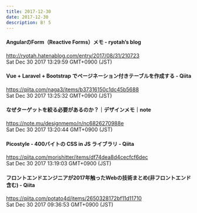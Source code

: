 ```yaml
---
title: 2017-12-30
date: 2017-12-30
description: B! 5
---
```


#### AngularのForm（Reactive Forms）メモ - ryotah’s blog
http://ryotah.hatenablog.com/entry/2017/08/31/210723<br>
Sat Dec 30 2017 13:29:59 GMT+0900 (JST)<br>


#### Vue + Laravel + Bootstrap でページネーション付きテーブルを作成する - Qiita
https://qiita.com/naga3/items/b37316150c1dc45b5688<br>
Sat Dec 30 2017 13:25:32 GMT+0900 (JST)<br>


#### なぜターゲットを絞る必要があるのか？｜デザインメモ｜note
https://note.mu/designmemo/n/nc6826270988e<br>
Sat Dec 30 2017 13:20:44 GMT+0900 (JST)<br>


#### Picostyle - 400バイトの CSS in JS ライブラリ - Qiita
https://qiita.com/morishitter/items/df74dea8d4cecfcf6dec<br>
Sat Dec 30 2017 13:19:03 GMT+0900 (JST)<br>


#### フロントエンドエンジニアが2017年触ったWebの技術まとめ(非フロントエンド含む) - Qiita
https://qiita.com/potato4d/items/2650328172bf11d11710<br>
Sat Dec 30 2017 09:36:53 GMT+0900 (JST)<br>


